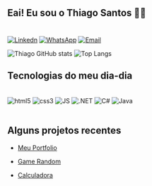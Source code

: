 
## Eai! Eu sou o Thiago Santos 🤙🏽
#
[![Linkedn](https://img.shields.io/badge/LinkedIn-0077B5?style=for-the-badge&logo=linkedin&logoColor=white)](https://www.linkedin.com/in/thiagosantosg/)
[![WhatsApp](https://img.shields.io/badge/WhatsApp-25D366?style=for-the-badge&logo=whatsapp&logoColor=white)](https://wa.me/qr/GXWKKXFHZB7IA1)
[![Email](https://img.shields.io/badge/Gmail-D14836?style=for-the-badge&logo=gmail&logoColor=white)](mailto:thiago.santos.gomes.00@gmail.com)

![Thiago GitHub stats](https://github-readme-stats.vercel.app/api?username=Thiago-SantosG&show_icons=true&theme=dark)
![Top Langs](https://github-readme-stats.vercel.app/api/top-langs/?username=Thiago-SantosG&layout=compact)

## Tecnologias do meu dia-dia

<div style="display: inline_block"><br/>
    <img align="center" alt="html5" src=https://img.shields.io/badge/HTML5-E34F26?style=for-the-badge&logo=html5&logoColor=white>
    <img align="center" alt="css3" src=https://img.shields.io/badge/CSS3-1572B6?style=for-the-badge&logo=css3&logoColor=white>
    <img align="center" alt="JS" src=https://img.shields.io/badge/JavaScript-323330?style=for-the-badge&logo=javascript&logoColor=F7DF1E>
    <img align="center" alt=".NET" src=https://img.shields.io/badge/HTML5-E34F26?style=for-the-badge&logo=html5&logoColor=white>
    <img align="center" alt="C#" src=https://img.shields.io/badge/C%23-239120?style=for-the-badge&logo=c-sharp&logoColor=white>
    <img align="center" alt="Java" src=https://img.shields.io/badge/Java-ED8B00?style=for-the-badge&logo=openjdk&logoColor=white>
</div><br/>

## Alguns projetos recentes

- [Meu Portfolio](https://meu-portifolio-gamma.vercel.app/)<br/>

- [Game Random](https://game-numero-aleatorio-eight.vercel.app/)<br/>

- [Calculadora](https://calculadora-eosin-zeta.vercel.app/)<br/>

